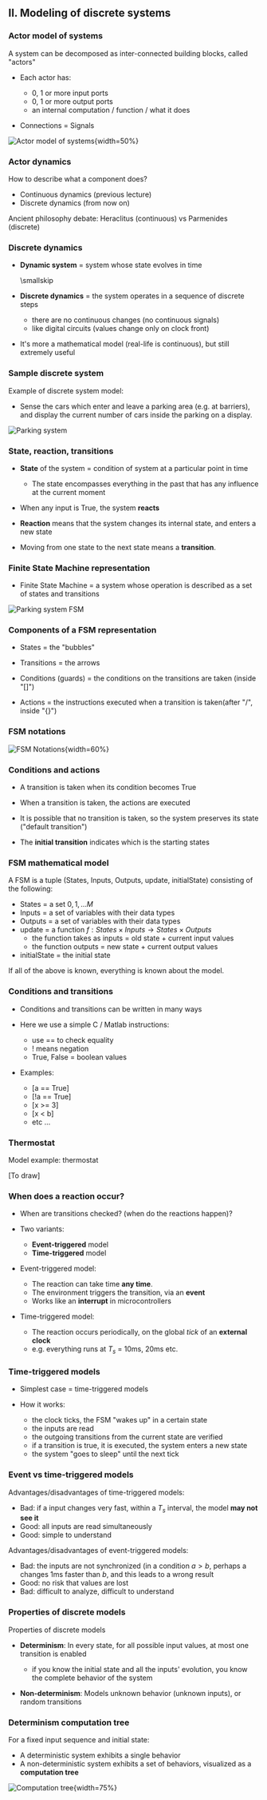 ## II. Modeling of discrete systems

### Actor model of systems

A system can be decomposed as inter-connected building blocks, called "actors"

- Each actor has:
  - 0, 1 or more input ports
  - 0, 1 or more output ports
  - an internal computation / function / what it does

- Connections = Signals

![Actor model of systems[^ActorModel]](fig/Cont_ActorModel.png){width=50%}

[^ActorModel]: (Image from Lee & Seshia 2017)

### Actor dynamics

How to describe what a component does?

- Continuous dynamics (previous lecture)
- Discrete dynamics (from now on)

Ancient philosophy debate: Heraclitus (continuous) vs Parmenides (discrete)

### Discrete dynamics

- **Dynamic system** = system whose state evolves in time

    \smallskip

- **Discrete dynamics** = the system operates in a sequence of discrete steps
    - there are no continuous changes (no continuous signals)
    - like digital circuits (values change only on clock front)

- It's more a mathematical model (real-life is continuous), but still extremely useful


### Sample discrete system

Example of discrete system model:

- Sense the cars which enter and leave a parking area (e.g. at barriers), and display the current number of cars inside the parking on a display.

![Parking system](fig/Parking_1.png)


### State, reaction, transitions

- **State** of the system = condition of system at a particular point in time

  - The state encompasses everything in the past that has any influence at the current moment

- When any input is True, the system **reacts**

- **Reaction** means that the system changes its internal state, and enters a new state

- Moving from one state to the next state means a **transition**.

### Finite State Machine representation

- Finite State Machine = a system whose operation is described as a set of states and transitions

![Parking system FSM](fig/Parking_2_FSM.png)


### Components of a FSM representation

- States = the "bubbles"

- Transitions = the arrows

- Conditions (guards) = the conditions on the transitions are taken (inside "[]")

- Actions = the instructions executed when a transition is taken(after "/", inside "{}")

### FSM notations

![FSM Notations [^FSMNot]](fig/FSM_Notations.png){width=60%}

[^FSMNot]: image from Seshia's slides

### Conditions and actions

- A transition is taken when its condition becomes True

- When a transition is taken, the actions are executed

- It is possible that no transition is taken, so the system preserves its state ("default transition")

- The **initial transition** indicates which is the starting states

### FSM mathematical model

A FSM is a tuple (States, Inputs, Outputs, update, initialState) consisting of the following:

- States = a set ${0, 1, ... M}$
- Inputs = a set of variables with their data types
- Outputs = a set of variables with their data types
- update = a function $f : States \times Inputs \rightarrow States \times Outputs$
   - the function takes as inputs = old state + current input values
   - the function outputs = new state + current output values
- initialState = the initial state

If all of the above is known, everything is known about the model.

### Conditions and transitions

- Conditions and transitions can be written in many ways

- Here we use a simple C / Matlab instructions:
   - use == to check equality
   - ! means negation
   - True, False = boolean values

- Examples:
   - [a == True]
   - [!a == True]
   - [x >= 3]
   - [x < b]
   - etc ...

### Thermostat

Model example: thermostat

[To draw]

### When does a reaction occur?

- When are transitions checked? (when do the reactions happen)?

- Two variants:

  - **Event-triggered** model
  - **Time-triggered** model

- Event-triggered model:
  - The reaction can take time **any time**.
  - The environment triggers the transition, via an **event**
  - Works like an **interrupt** in microcontrollers

- Time-triggered model:
  - The reaction occurs periodically, on the global *tick* of an **external clock**
  - e.g. everything runs at $T_s$ = 10ms, 20ms etc.

### Time-triggered models

- Simplest case = time-triggered models

- How it works:
  - the clock ticks, the FSM "wakes up" in a certain state
  - the inputs are read
  - the outgoing transitions from the current state are verified
  - if a transition is true, it is executed, the system enters a new state
  - the system "goes to sleep" until the next tick

### Event vs time-triggered models

Advantages/disadvantages of time-triggered models:

  - Bad: if a input changes very fast, within a $T_s$ interval, the model **may not see it**
  - Good: all inputs are read simultaneously
  - Good: simple to understand

Advantages/disadvantages of event-triggered models:

  - Bad: the inputs are not synchronized (in a condition $a > b$, perhaps a changes 1ms faster than $b$, and this leads to a wrong result
  - Good: no risk that values are lost
  - Bad: difficult to analyze, difficult to understand


### Properties of discrete models

Properties of discrete models

- **Determinism**: In every state, for all possible input values, at most one transition is enabled
    - if you know the initial state and all the inputs' evolution, you know the complete behavior of the system

- **Non-determinism**: Models unknown behavior (unknown inputs), or random transitions

### Determinism computation tree

For a fixed input sequence and initial state:

- A deterministic system exhibits a single behavior
- A non-deterministic system exhibits a set of behaviors, visualized as a **computation tree**

![Computation tree [^ComputTree]](fig/ComputationTree.png){width=75%}

[^ComputTree]: image from Seshia's slides
